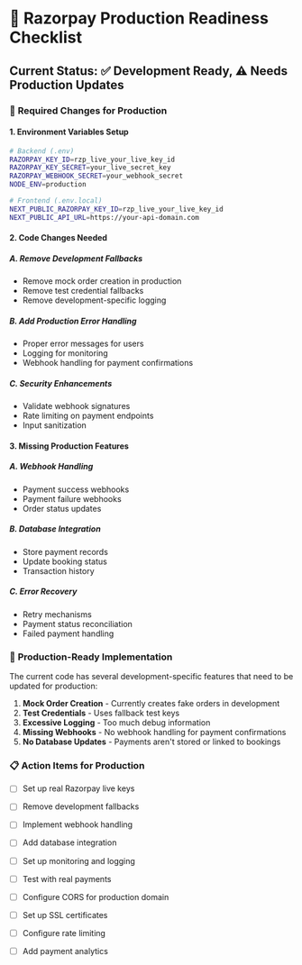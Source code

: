 # 🚀 Razorpay Production Readiness Checklist

## Current Status: ✅ Development Ready, ⚠️ Needs Production Updates

### 🔧 **Required Changes for Production**

#### 1. **Environment Variables Setup**
```bash
# Backend (.env)
RAZORPAY_KEY_ID=rzp_live_your_live_key_id
RAZORPAY_KEY_SECRET=your_live_secret_key
RAZORPAY_WEBHOOK_SECRET=your_webhook_secret
NODE_ENV=production

# Frontend (.env.local)
NEXT_PUBLIC_RAZORPAY_KEY_ID=rzp_live_your_live_key_id
NEXT_PUBLIC_API_URL=https://your-api-domain.com
```

#### 2. **Code Changes Needed**

##### A. Remove Development Fallbacks
- Remove mock order creation in production
- Remove test credential fallbacks
- Remove development-specific logging

##### B. Add Production Error Handling
- Proper error messages for users
- Logging for monitoring
- Webhook handling for payment confirmations

##### C. Security Enhancements
- Validate webhook signatures
- Rate limiting on payment endpoints
- Input sanitization

#### 3. **Missing Production Features**

##### A. Webhook Handling
- Payment success webhooks
- Payment failure webhooks
- Order status updates

##### B. Database Integration
- Store payment records
- Update booking status
- Transaction history

##### C. Error Recovery
- Retry mechanisms
- Payment status reconciliation
- Failed payment handling

### 🎯 **Production-Ready Implementation**

The current code has several development-specific features that need to be updated for production:

1. **Mock Order Creation** - Currently creates fake orders in development
2. **Test Credentials** - Uses fallback test keys
3. **Excessive Logging** - Too much debug information
4. **Missing Webhooks** - No webhook handling for payment confirmations
5. **No Database Updates** - Payments aren't stored or linked to bookings

### 📋 **Action Items for Production**

- [ ] Set up real Razorpay live keys
- [ ] Remove development fallbacks
- [ ] Implement webhook handling
- [ ] Add database integration
- [ ] Set up monitoring and logging
- [ ] Test with real payments
- [ ] Configure CORS for production domain
- [ ] Set up SSL certificates
- [ ] Configure rate limiting
- [ ] Add payment analytics

























